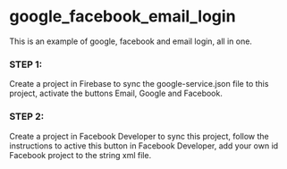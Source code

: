 # google_facebook_email_login
This is an example of google, facebook and email login, all in one.

### STEP 1:
Create a project in Firebase to sync the google-service.json file to this project, activate the buttons Email, Google and Facebook.

### STEP 2:
Create a project in Facebook Developer to sync this project, follow the instructions to active this button in Facebook Developer, add your own id Facebook project to the string xml file.
